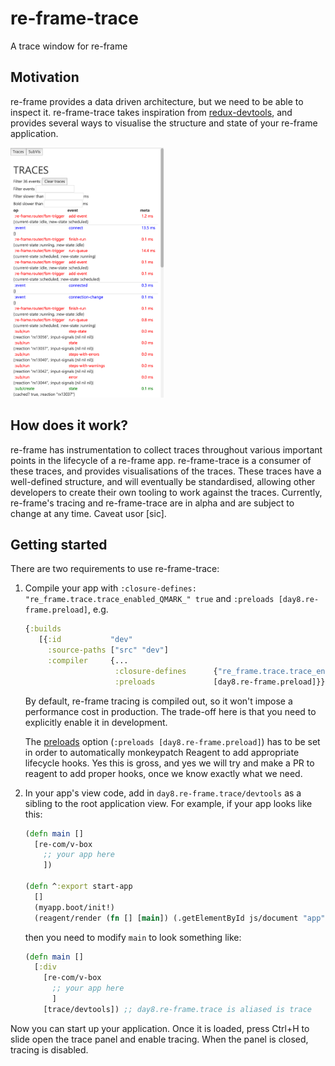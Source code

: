 # re-frame-trace

A trace window for re-frame

## Motivation

re-frame provides a data driven architecture, but we need to be able to inspect it. re-frame-trace takes inspiration from [redux-devtools](https://github.com/gaearon/redux-devtools), and provides several ways to visualise the structure and state of your re-frame application.

<img src="docs/images/trace-window.png" height="400px">

## How does it work?

re-frame has instrumentation to collect traces throughout various important points in the lifecycle of a re-frame app. re-frame-trace is a consumer of these traces, and provides visualisations of the traces. These traces have a well-defined structure, and will eventually be standardised, allowing other developers to create their own tooling to work against the traces. Currently, re-frame's tracing and re-frame-trace are in alpha and are subject to change at any time. Caveat usor [sic].

## Getting started

There are two requirements to use re-frame-trace:

1. Compile your app with `:closure-defines: "re_frame.trace.trace_enabled_QMARK_" true` and `:preloads [day8.re-frame.preload]`, e.g.

    ```cljs
    {:builds
       [{:id           "dev"
         :source-paths ["src" "dev"]
         :compiler     {...
                        :closure-defines      {"re_frame.trace.trace_enabled_QMARK_" true}
                        :preloads             [day8.re-frame.preload]}}]}
    ```

    By default, re-frame tracing is compiled out, so it won't impose a performance cost in production. The trade-off here is that you need to explicitly enable it in development.

    The [preloads](https://github.com/clojure/clojurescript/wiki/Compiler-Options#preloads) option (`:preloads [day8.re-frame.preload]`) has to be set in order to automatically monkeypatch Reagent to add appropriate lifecycle hooks. Yes this is gross, and yes we will try and make a PR to reagent to add proper hooks, once we know exactly what we need.
2. In your app's view code, add in `day8.re-frame.trace/devtools` as a sibling to the root application view. For example, if your app looks like this:

   ```cljs
   (defn main []
     [re-com/v-box
       ;; your app here
       ])

   (defn ^:export start-app
     []
     (myapp.boot/init!)
     (reagent/render (fn [] [main]) (.getElementById js/document "app")))
   ```

   then you need to modify `main` to look something like:

   ```cljs
   (defn main []
     [:div
       [re-com/v-box
         ;; your app here
         ]
       [trace/devtools]) ;; day8.re-frame.trace is aliased is trace
   ```

Now you can start up your application. Once it is loaded, press Ctrl+H to slide open the trace panel and enable tracing. When the panel is closed, tracing is disabled.
